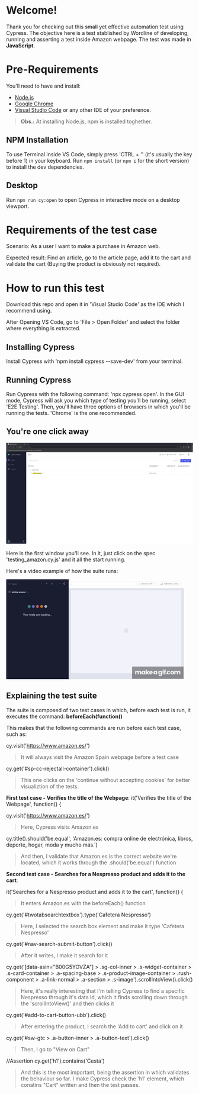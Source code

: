 # Welcome!

Thank you for checking out this ~~small~~ yet effective automation test using Cypress. 
The objective here is a test stablished by Wordline of developing, running and asserting a test inside Amazon webpage.
The test was made in **JavaScript**.

# Pre-Requirements

You'll need to have and install:

- [Node.js](https://nodejs.org/en/) 
- [Google Chrome](https://www.google.com/chrome/)
- [Visual Studio Code](https://code.visualstudio.com/) or any other IDE of your preference. 

> **Obs.:** At installing Node.js, npm is installed toghether.

## NPM Installation

To use Terminal inside VS Code, simply press 'CTRL + '' (it's usually the key before 1) in your keyboard.
Run `npm install` (or `npm i` for the short version) to install the dev dependencies.

## Desktop

Run `npm run cy:open` to open Cypress in interactive mode on a desktop viewport.

# Requirements of the test case

Scenario: 
As a user I want to make a purchase in Amazon web. 

Expected result: 
Find an article, go to the article page, add it to the cart and validate the cart (Buying the product is obviously not required).

# How to run this test

Download this repo and open it in 'Visual Studio Code' as the IDE which I recommend using.

After Opening VS Code, go to 'File > Open Folder' and select the folder where everything is extracted.

## Installing Cypress

Install Cypress with 'npm install cypress --save-dev' from your terminal.

## Running Cypress

Run Cypress with the following command: 'npx cypress open'.
In the GUI mode, Cypress will ask you which type of testing you'll be running, select 'E2E Testing'.
Then, you'll have three options of browsers in which you'll be running the tests. 'Chrome' is the one recommended.

## You're one click away

![This is the first window you'll see](/img/cypress_first_window_1.jpg)

Here is the first window you'll see. In it, just click on the spec 'testing_amazon.cy.js' and it all the start running.

Here's a video example of how the suite runs:

![Here's the automation tests running](/img/cypress_run.gif) 

## Explaining the test suite

The suite is composed of two test cases in which, before each test is run, it executes the command: 
**beforeEach(function()**

This makes that the following commands are run before each test case, such as:

cy.visit('https://www.amazon.es/') 
> It will always visit the Amazon Spain webpage before a test case
    
cy.get('#sp-cc-rejectall-container').click() 
> This one clicks on the 'continue without accepting cookies' for better visualiztion of the tests.

**First test case - Verifies the title of the Webpage**:
it('Verifies the title of the Webpage', function() {

cy.visit('https://www.amazon.es/')
> Here, Cypress visits Amazon.es

cy.title().should('be.equal', 'Amazon.es: compra online de electrónica, libros, deporte, hogar, moda y mucho más.')
> And then, I validate that Amazon.es is the correct website we're located, which it works through the .should('be.equal') function

**Second test case - Searches for a Nespresso product and adds it to the cart**:

it('Searches for a Nespresso product and adds it to the cart', function() {
> It enters Amazon.es with the beforeEach() function

cy.get('#twotabsearchtextbox').type('Cafetera Nespresso') 
> Here, I selected the search box element and make it type 'Cafetera Nespresso'

cy.get('#nav-search-submit-button').click()
> After it writes, I make it search for it

cy.get('[data-asin="B00G5YOVZA"] > .sg-col-inner > .s-widget-container > .s-card-container > .a-spacing-base > .s-product-image-container > .rush-component > .a-link-normal > .a-section > .s-image').scrollIntoView().click()
> Here, it's really interesting that I'm telling Cypress to find a specific Nespresso through it's data id, which it finds scrolling down through the 'scrollIntoView()' and then clicks it

cy.get('#add-to-cart-button-ubb').click()
> After entering the product, I search the 'Add to cart' and click on it

cy.get('#sw-gtc > .a-button-inner > .a-button-text').click()
> Then, I go to "View on Cart"

//Assertion
cy.get('h1').contains('Cesta')
> And this is the most important, being the assertion in which validates the behaviour so far. I make Cypress check the 'h1' element, which conatins "Cart" written and then the test passes.